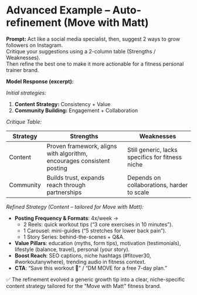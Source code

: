# Advanced Example – Auto-refinement (Move with Matt)

**Prompt:**
Act like a social media specialist, then, suggest 2 ways to grow followers on Instagram.  
Critique your suggestions using a 2-column table (Strengths / Weaknesses).  
Then refine the best one to make it more actionable for a fitness personal trainer brand.

**Model Response (excerpt):**

*Initial strategies:*  
1. **Content Strategy:** Consistency + Value  
2. **Community Building:** Engagement + Collaboration  

*Critique Table:*

| Strategy       | Strengths | Weaknesses |
|----------------|-----------|------------|
| Content        | Proven framework, aligns with algorithm, encourages consistent posting | Still generic, lacks specifics for fitness niche |
| Community      | Builds trust, expands reach through partnerships | Depends on collaborations, harder to scale |

*Refined Strategy (Content – tailored for Move with Matt):*  
- **Posting Frequency & Formats**: 4x/week →  
  - 2 Reels: quick workout tips (“3 core exercises in 10 minutes”).  
  - 1 Carousel: mini-guides (“5 stretches for lower back pain”).  
  - 1 Story Series: behind-the-scenes + Q&A.  
- **Value Pillars**: education (myths, form tips), motivation (testimonials), lifestyle (balance, travel), personal (your story).  
- **Boost Reach**: SEO captions, niche hashtags (#fitover30, #workoutanywhere), trending audio in fitness context.  
- **CTA**: “Save this workout 💪” / “DM MOVE for a free 7-day plan.”  

✅ The refinement evolved a generic growth tip into a clear, niche-specific content strategy tailored for the "Move with Matt" fitness brand.

